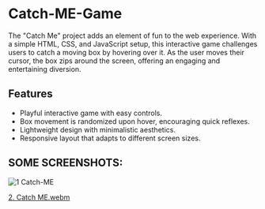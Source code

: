 # Catch-ME-Game

The "Catch Me" project adds an element of fun to the web experience. With a simple HTML, CSS, and JavaScript setup, this interactive game challenges users to catch a moving box by hovering over it. As the user moves their cursor, the box zips around the screen, offering an engaging and entertaining diversion.

## Features
- Playful interactive game with easy controls.
- Box movement is randomized upon hover, encouraging quick reflexes.
- Lightweight design with minimalistic aesthetics.
- Responsive layout that adapts to different screen sizes.

## SOME SCREENSHOTS:

![1  Catch-ME](https://github.com/Ankur-Rai-19/Catch-ME-Game/assets/125396300/3c174bad-eb4b-46d1-b24a-161409812f3a)

[2. Catch ME.webm](https://github.com/Ankur-Rai-19/Catch-ME-Game/assets/125396300/0718d19a-9208-40b1-81e1-f189cebefa10)
